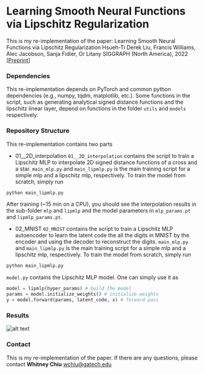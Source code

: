 # Learning Smooth Neural Functions via Lipschitz Regularization

This is my re-implementation of the paper: Learning Smooth Neural Functions via Lipschitz Regularization Hsueh-Ti Derek Liu, Francis Williams, Alec Jacobson, Sanja Fidler, Or Litany SIGGRAPH (North America), 2022 [[Preprint](https://www.dgp.toronto.edu/~hsuehtil/pdf/lipmlp.pdf)]

### Dependencies
This re-implementation depends on PyTorch and common python dependencies (e.g., numpy, tqdm, matplotlib, etc.). 
Some functions in the script, such as generating analytical signed distance functions and the lipschitz linear layer, depend on functions in the folder `utils` and `models` respectively.

### Repository Structure
This re-implementation contains two parts
- 01__2D_interpolation 
`01__2D_interpolation` contains the script to train a Lipschitz MLP to interpolate 2D signed distance functions of a cross and a star. `main_mlp.py` and `main_lipmlp.py` is the main training script for a simple mlp and a lipschitz mlp, respectively. To train the model from scratch, simply run
```python
python main_lipmlp.py
```
After training (~15 min on a CPU), you should see the interpolation results in the sub-folder `mlp` and `lipmlp` and the model parameters in `mlp_params.pt` and `lipmlp_params.pt`.

  
- 02_MNIST
`02_MNIST` contains the script to train a Lipschitz MLP autoencoder to learn the latent code the all the digits in MNIST by the encoder and using the decoder to reconstruct the digits. `main_mlp.py` and `main_lipmlp.py` is the main training script for a simple mlp and a lipschitz mlp, respectively. To train the model from scratch, simply run
```python
python main_lipmlp.py
```


`model.py` contains the Lipschitz MLP model. One can simply use it as
```python
model = lipmlp(hyper_params) # build the model
params = model.initialize_weights() # initialize weights
y = model.forward(params, latent_code, x) # forward pass
```


### Results
![alt text](https://github.com/whitneychiu/lipmlp_pytorch/blob/main/interpolation_comparison.png?raw=true)

### Contact
This is my re-implementation of the paper. If there are any questions, please contact **Whitney Chiu** <wchiu@gatech.edu>
